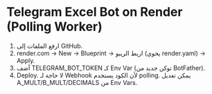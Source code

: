 # Telegram Excel Bot on Render (Polling Worker)
1) ارفع الملفات إلى GitHub.
2) render.com → New → Blueprint → اربط الريبو (يحوي render.yaml) → Apply.
3) أضف TELEGRAM_BOT_TOKEN كـ Env Var (توكن جديد من BotFather).
4) Deploy. لا حاجة لـ Webhook لأن الكود يستخدم polling.
يمكن تعديل A_MULT/B_MULT/DECIMALS من Env Vars.